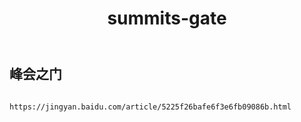 ﻿---
layout: default
title: summits-gate
---
## 峰会之门
```

https://jingyan.baidu.com/article/5225f26bafe6f3e6fb09086b.html

```
